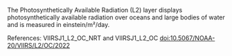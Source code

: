 The Photosynthetically Available Radiation (L2) layer displays photosynthetically available radiation over oceans and large bodies of water and is measured in einstein/m²/day.

References: VIIRSJ1_L2_OC_NRT and VIIRSJ1_L2_OC [doi:10.5067/NOAA-20/VIIRS/L2/OC/2022](https://doi.org/10.5067/NOAA-20/VIIRS/L2/OC/2022)